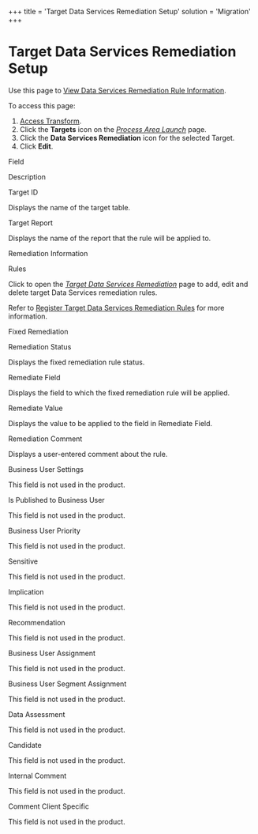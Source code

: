 +++
title = 'Target Data Services Remediation Setup'
solution = 'Migration'
+++

# Target Data Services Remediation Setup

<div class="use">

Use this page to [View Data Services Remediation Rule
Information](../Use_Cases/View_DS_Remediation_Rule_Information.htm).

</div>

To access this page:

1.  [Access Transform](../Config/Access_Transform.htm).
2.  Click the **Targets** icon on the *[Process Area
    Launch](Process_Area_Launch.htm)* page.
3.  Click the **Data Services Remediation** icon for the selected
    Target.
4.  Click **Edit**.

Field

Description

Target ID

Displays the name of the target table.

Target Report

Displays the name of the report that the rule will be applied to.

Remediation Information

Rules

Click to open the *[Target Data Services
Remediation](Target_DS_Remediation_H.htm)* page to add, edit and delete
target Data Services remediation rules.

Refer to [Register Target Data Services Remediation
Rules](../Use_Cases/Register_Target_DS_Remediation_Rules.htm) for more
information.

Fixed Remediation

Remediation Status

Displays the fixed remediation rule status.

Remediate Field

Displays the field to which the fixed remediation rule will be applied.

Remediate Value

Displays the value to be applied to the field in Remediate Field.

Remediation Comment

Displays a user-entered comment about the rule.

Business User Settings

This field is not used in the product.

Is Published to Business User

This field is not used in the product.

Business User Priority

This field is not used in the product.

Sensitive

This field is not used in the product.

Implication

This field is not used in the product.

Recommendation

This field is not used in the product.

Business User Assignment

This field is not used in the product.

Business User Segment Assignment

This field is not used in the product.

Data Assessment

This field is not used in the product.

Candidate

This field is not used in the product.

Internal Comment

This field is not used in the product.

Comment Client Specific

This field is not used in the product.
